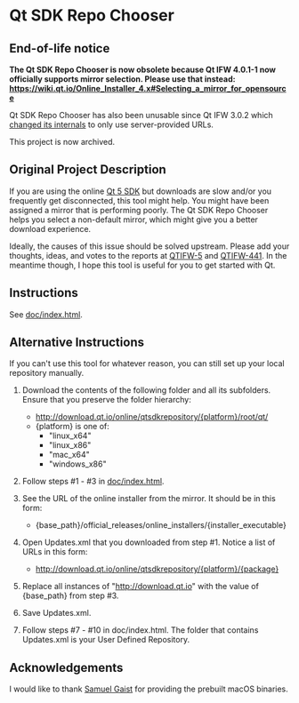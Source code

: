 Qt SDK Repo Chooser
===================

End-of-life notice
------------------

**The Qt SDK Repo Chooser is now obsolete because Qt IFW 4.0.1-1 now officially supports mirror selection.
Please use that instead: https://wiki.qt.io/Online_Installer_4.x#Selecting_a_mirror_for_opensource**

Qt SDK Repo Chooser has also been unusable since Qt IFW 3.0.2 which
[changed its internals](https://bugreports.qt.io/browse/QTIFW-441?focusedCommentId=372969&page=com.atlassian.jira.plugin.system.issuetabpanels%3Acomment-tabpanel#comment-372969)
to only use server-provided URLs.

This project is now archived. 

Original Project Description
----------------------------
If you are using the online [Qt 5 SDK](http://www.qt.io/download-open-source/) but
downloads are slow and/or you frequently get disconnected, this tool might help.
You might have been assigned a mirror that is performing poorly. The Qt SDK Repo
Chooser helps you select a non-default mirror, which might give you a better
download experience.

Ideally, the causes of this issue should be solved upstream. Please add your
thoughts, ideas, and votes to the reports at [QTIFW-5](https://bugreports.qt.io/browse/QTIFW-5)
and [QTIFW-441](https://bugreports.qt.io/browse/QTIFW-441). In the
meantime though, I hope this tool is useful for you to get started with Qt.


Instructions
------------
See [doc/index.html](http://htmlpreview.github.io/?https://github.com/JKSH/QtSdkRepoChooser/blob/master/doc/index.html).


Alternative Instructions
------------------------
If you can't use this tool for whatever reason, you can still set up your local
repository manually.

1. Download the contents of the following folder and all its subfolders. Ensure
   that you preserve the folder hierarchy:
    - http://download.qt.io/online/qtsdkrepository/{platform}/root/qt/
    - {platform} is one of:
        - "linux_x64"
        - "linux_x86"
        - "mac_x64"
        - "windows_x86"

2. Follow steps #1 - #3 in [doc/index.html](http://htmlpreview.github.io/?https://github.com/JKSH/QtSdkRepoChooser/blob/master/doc/index.html).

3. See the URL of the online installer from the mirror. It should be in this form:
    - {base_path}/official_releases/online_installers/{installer_executable}

4. Open Updates.xml that you downloaded from step #1. Notice a list of URLs in
   this form:
    - http://download.qt.io/online/qtsdkrepository/{platform}/{package}

5. Replace all instances of "http://download.qt.io" with the value of
   {base_path} from step #3.

6. Save Updates.xml.

7. Follow steps #7 - #10 in doc/index.html. The folder that contains Updates.xml
   is your User Defined Repository.


Acknowledgements
----------------
I would like to thank [Samuel Gaist](http://forum.qt.io/user/sgaist) for
providing the prebuilt macOS binaries.
